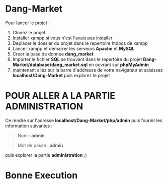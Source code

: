 # Dang-Market
Pour lancer le projet :
1. Clonez le projet
2. Installer xampp si vous n'est l'avais pas installer 
3. Deplacer le dossier du projet dans le repertoire htdocs de xampp
4. Lancer xampp et demarrer les serveurs **Apache** et **MySQL**
5. Creer la base de donnee **__dang_market__**
6. Importer le fichier **SQL** se trouvant dans le repertoire du projet __Dang-Market/database/dang_market.sql__ en ouvrant sur **phpMyAdmin** 
7. maintenant allez sur la barre d'addresse de votre navigateur et saisissez __localhost/Dang-Market__ puis explorez le projet 
# POUR ALLER A LA PARTIE ADMINISTRATION
Ce rendre sur l'adresse __localhost/Dang-Market/php/admin__
puis fournir les information suivantes :
> Nom : **admin**

> Mot de passe : **admin**

puis explorer la partie __administration__ ;)
# Bonne Execution
